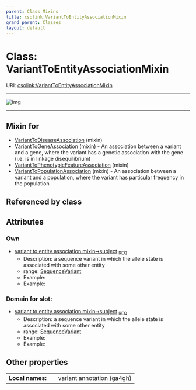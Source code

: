 ```yaml
---
parent: Class Mixins
title: csolink:VariantToEntityAssociationMixin
grand_parent: Classes
layout: default
---
```


# Class: VariantToEntityAssociationMixin




URI: [csolink:VariantToEntityAssociationMixin](https://w3id.org/csolink/vocab/VariantToEntityAssociationMixin)


---

![img](http://yuml.me/diagram/nofunky;dir:TB/class/[SequenceVariant]%3Csubject%201..1-%20[VariantToEntityAssociationMixin],[VariantToPopulationAssociation]uses%20-.-%3E[VariantToEntityAssociationMixin],[VariantToPhenotypicFeatureAssociation]uses%20-.-%3E[VariantToEntityAssociationMixin],[VariantToGeneAssociation]uses%20-.-%3E[VariantToEntityAssociationMixin],[VariantToDiseaseAssociation]uses%20-.-%3E[VariantToEntityAssociationMixin],[VariantToPopulationAssociation],[VariantToPhenotypicFeatureAssociation],[VariantToGeneAssociation],[VariantToDiseaseAssociation],[SequenceVariant])

---


## Mixin for

 * [VariantToDiseaseAssociation](VariantToDiseaseAssociation.md) (mixin) 
 * [VariantToGeneAssociation](VariantToGeneAssociation.md) (mixin)  - An association between a variant and a gene, where the variant has a genetic association with the gene (i.e. is in linkage disequilibrium)
 * [VariantToPhenotypicFeatureAssociation](VariantToPhenotypicFeatureAssociation.md) (mixin) 
 * [VariantToPopulationAssociation](VariantToPopulationAssociation.md) (mixin)  - An association between a variant and a population, where the variant has particular frequency in the population

## Referenced by class


## Attributes


### Own

 * [variant to entity association mixin➞subject](variant_to_entity_association_mixin_subject.md)  <sub>REQ</sub>
    * Description: a sequence variant in which the allele state is associated with some other entity
    * range: [SequenceVariant](SequenceVariant.md)
    * Example:    
    * Example:    

### Domain for slot:

 * [variant to entity association mixin➞subject](variant_to_entity_association_mixin_subject.md)  <sub>REQ</sub>
    * Description: a sequence variant in which the allele state is associated with some other entity
    * range: [SequenceVariant](SequenceVariant.md)
    * Example:    
    * Example:    

## Other properties

|  |  |  |
| --- | --- | --- |
| **Local names:** | | variant annotation (ga4gh) |

